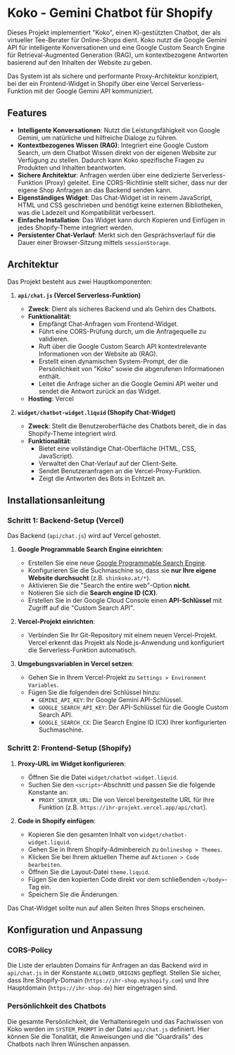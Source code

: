 # Koko - Gemini Chatbot für Shopify

Dieses Projekt implementiert "Koko", einen KI-gestützten Chatbot, der als virtueller Tee-Berater für Online-Shops dient. Koko nutzt die Google Gemini API für intelligente Konversationen und eine Google Custom Search Engine für Retrieval-Augmented Generation (RAG), um kontextbezogene Antworten basierend auf den Inhalten der Website zu geben.

Das System ist als sichere und performante Proxy-Architektur konzipiert, bei der ein Frontend-Widget in Shopify über eine Vercel Serverless-Funktion mit der Google Gemini API kommuniziert.

## Features

- **Intelligente Konversationen**: Nutzt die Leistungsfähigkeit von Google Gemini, um natürliche und hilfreiche Dialoge zu führen.
- **Kontextbezogenes Wissen (RAG)**: Integriert eine Google Custom Search, um dem Chatbot Wissen direkt von der eigenen Website zur Verfügung zu stellen. Dadurch kann Koko spezifische Fragen zu Produkten und Inhalten beantworten.
- **Sichere Architektur**: Anfragen werden über eine dedizierte Serverless-Funktion (Proxy) geleitet. Eine CORS-Richtlinie stellt sicher, dass nur der eigene Shop Anfragen an das Backend senden kann.
- **Eigenständiges Widget**: Das Chat-Widget ist in reinem JavaScript, HTML und CSS geschrieben und benötigt keine externen Bibliotheken, was die Ladezeit und Kompatibilität verbessert.
- **Einfache Installation**: Das Widget kann durch Kopieren und Einfügen in jedes Shopify-Theme integriert werden.
- **Persistenter Chat-Verlauf**: Merkt sich den Gesprächsverlauf für die Dauer einer Browser-Sitzung mittels `sessionStorage`.

## Architektur

Das Projekt besteht aus zwei Hauptkomponenten:

1.  **`api/chat.js` (Vercel Serverless-Funktion)**
    - **Zweck**: Dient als sicheres Backend und als Gehirn des Chatbots.
    - **Funktionalität**:
        - Empfängt Chat-Anfragen vom Frontend-Widget.
        - Führt eine CORS-Prüfung durch, um die Anfragequelle zu validieren.
        - Ruft über die Google Custom Search API kontextrelevante Informationen von der Website ab (RAG).
        - Erstellt einen dynamischen System-Prompt, der die Persönlichkeit von "Koko" sowie die abgerufenen Informationen enthält.
        - Leitet die Anfrage sicher an die Google Gemini API weiter und sendet die Antwort zurück an das Widget.
    - **Hosting**: Vercel

2.  **`widget/chatbot-widget.liquid` (Shopify Chat-Widget)**
    - **Zweck**: Stellt die Benutzeroberfläche des Chatbots bereit, die in das Shopify-Theme integriert wird.
    - **Funktionalität**:
        - Bietet eine vollständige Chat-Oberfläche (HTML, CSS, JavaScript).
        - Verwaltet den Chat-Verlauf auf der Client-Seite.
        - Sendet Benutzeranfragen an die Vercel-Proxy-Funktion.
        - Zeigt die Antworten des Bots in Echtzeit an.

## Installationsanleitung

### Schritt 1: Backend-Setup (Vercel)

Das Backend (`api/chat.js`) wird auf Vercel gehostet.

1.  **Google Programmable Search Engine einrichten**:
    - Erstellen Sie eine neue [Google Programmable Search Engine](https://programmablesearchengine.google.com/).
    - Konfigurieren Sie die Suchmaschine so, dass sie **nur Ihre eigene Website durchsucht** (z.B. `shinkoko.at/*`).
    - Aktivieren Sie die "Search the entire web"-Option **nicht**.
    - Notieren Sie sich die **Search engine ID (CX)**.
    - Erstellen Sie in der Google Cloud Console einen **API-Schlüssel** mit Zugriff auf die "Custom Search API".

2.  **Vercel-Projekt einrichten**:
    - Verbinden Sie Ihr Git-Repository mit einem neuen Vercel-Projekt. Vercel erkennt das Projekt als Node.js-Anwendung und konfiguriert die Serverless-Funktion automatisch.

3.  **Umgebungsvariablen in Vercel setzen**:
    - Gehen Sie in Ihrem Vercel-Projekt zu `Settings > Environment Variables`.
    - Fügen Sie die folgenden drei Schlüssel hinzu:
        - `GEMINI_API_KEY`: Ihr Google Gemini API-Schlüssel.
        - `GOOGLE_SEARCH_API_KEY`: Der API-Schlüssel für die Google Custom Search API.
        - `GOOGLE_SEARCH_CX`: Die Search Engine ID (CX) Ihrer konfigurierten Suchmaschine.

### Schritt 2: Frontend-Setup (Shopify)

1.  **Proxy-URL im Widget konfigurieren**:
    - Öffnen Sie die Datei `widget/chatbot-widget.liquid`.
    - Suchen Sie den `<script>`-Abschnitt und passen Sie die folgende Konstante an:
        - `PROXY_SERVER_URL`: Die von Vercel bereitgestellte URL für Ihre Funktion (z.B. `https://ihr-projekt.vercel.app/api/chat`).

2.  **Code in Shopify einfügen**:
    - Kopieren Sie den gesamten Inhalt von `widget/chatbot-widget.liquid`.
    - Gehen Sie in Ihrem Shopify-Adminbereich zu `Onlineshop > Themes`.
    - Klicken Sie bei Ihrem aktuellen Theme auf `Aktionen > Code bearbeiten`.
    - Öffnen Sie die Layout-Datei `theme.liquid`.
    - Fügen Sie den kopierten Code direkt vor dem schließenden `</body>`-Tag ein.
    - Speichern Sie die Änderungen.

Das Chat-Widget sollte nun auf allen Seiten Ihres Shops erscheinen.

## Konfiguration und Anpassung

### CORS-Policy

Die Liste der erlaubten Domains für Anfragen an das Backend wird in `api/chat.js` in der Konstante `ALLOWED_ORIGINS` gepflegt. Stellen Sie sicher, dass Ihre Shopify-Domain (`https://ihr-shop.myshopify.com`) und Ihre Hauptdomain (`https://ihr-shop.de`) hier eingetragen sind.

### Persönlichkeit des Chatbots

Die gesamte Persönlichkeit, die Verhaltensregeln und das Fachwissen von Koko werden im `SYSTEM_PROMPT` in der Datei `api/chat.js` definiert. Hier können Sie die Tonalität, die Anweisungen und die "Guardrails" des Chatbots nach Ihren Wünschen anpassen.
